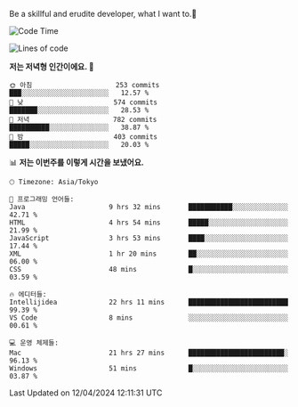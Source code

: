 Be a skillful and erudite developer, what I want to.👶

<!--START_SECTION:waka-->
![Code Time](http://img.shields.io/badge/Code%20Time-691%20hrs-blue)

![Lines of code](https://img.shields.io/badge/%EC%A0%80%EB%8A%94%20%EC%97%AC%ED%83%9C%EA%B9%8C%EC%A7%80%20-1.2%20million%20%EC%A4%84%EC%9D%98%20%EC%BD%94%EB%93%9C%EB%A5%BC%20%EC%9E%91%EC%84%B1%ED%96%88%EC%96%B4%EC%9A%94.-blue)

**저는 저녁형 인간이에요. 🦉** 

```text
🌞 아침                     253 commits         ███░░░░░░░░░░░░░░░░░░░░░░   12.57 % 
🌆 낮　                     574 commits         ███████░░░░░░░░░░░░░░░░░░   28.53 % 
🌃 저녁                     782 commits         ██████████░░░░░░░░░░░░░░░   38.87 % 
🌙 밤　                     403 commits         █████░░░░░░░░░░░░░░░░░░░░   20.03 % 
```


📊 **저는 이번주를 이렇게 시간을 보냈어요.** 

```text
🕑︎ Timezone: Asia/Tokyo

💬 프로그래밍 언어들: 
Java                     9 hrs 32 mins       ███████████░░░░░░░░░░░░░░   42.71 % 
HTML                     4 hrs 54 mins       █████░░░░░░░░░░░░░░░░░░░░   21.99 % 
JavaScript               3 hrs 53 mins       ████░░░░░░░░░░░░░░░░░░░░░   17.44 % 
XML                      1 hr 20 mins        ██░░░░░░░░░░░░░░░░░░░░░░░   06.00 % 
CSS                      48 mins             █░░░░░░░░░░░░░░░░░░░░░░░░   03.59 % 

🔥 에디터들: 
Intellijidea             22 hrs 11 mins      █████████████████████████   99.39 % 
VS Code                  8 mins              ░░░░░░░░░░░░░░░░░░░░░░░░░   00.61 % 

💻 운영 체제들: 
Mac                      21 hrs 27 mins      ████████████████████████░   96.13 % 
Windows                  51 mins             █░░░░░░░░░░░░░░░░░░░░░░░░   03.87 % 
```


 Last Updated on 12/04/2024 12:11:31 UTC
<!--END_SECTION:waka-->
